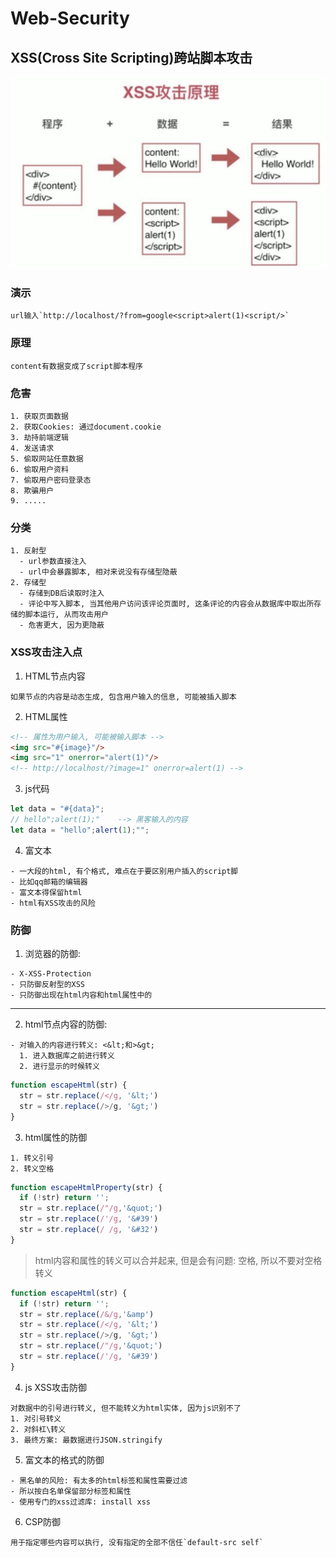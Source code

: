 # Web-Security
## XSS(Cross Site Scripting)跨站脚本攻击
![](./mdImg/XSS原理.jpg)
### 演示

    url输入`http://localhost/?from=google<script>alert(1)<script/>`
### 原理

    content有数据变成了script脚本程序
### 危害

    1. 获取页面数据
    2. 获取Cookies: 通过document.cookie
    3. 劫持前端逻辑
    4. 发送请求
    5. 偷取网站任意数据
    6. 偷取用户资料
    7. 偷取用户密码登录态
    8. 欺骗用户
    9. .....
### 分类

    1. 反射型
      - url参数直接注入
      - url中会暴露脚本, 相对来说没有存储型隐蔽
    2. 存储型
      - 存储到DB后读取时注入
      - 评论中写入脚本, 当其他用户访问该评论页面时, 这条评论的内容会从数据库中取出所存储的脚本运行, 从而攻击用户
      - 危害更大, 因为更隐蔽
### XSS攻击注入点

  1. HTML节点内容

    如果节点的内容是动态生成, 包含用户输入的信息, 可能被插入脚本
  2. HTML属性
    
  ```html
  <!-- 属性为用户输入, 可能被输入脚本 -->
  <img src="#{image}"/>
  <img src="1" onerror="alert(1)"/>
  <!-- http://localhost/?image=1" onerror=alert(1) -->
  ```
  3. js代码
  ```js
  let data = "#{data}";
  // hello";alert(1);"    --> 黑客输入的内容
  let data = "hello";alert(1);"";
  ```
  4. 富文本

    - 一大段的html, 有个格式, 难点在于要区别用户插入的script脚
    - 比如qq邮箱的编辑器
    - 富文本得保留html
    - html有XSS攻击的风险
### 防御
  1. 浏览器的防御: 

    - X-XSS-Protection
    - 只防御反射型的XSS
    - 只防御出现在html内容和html属性中的
  ---
  2. html节点内容的防御: 

    - 对输入的内容进行转义: <&lt;和>&gt;
      1. 进入数据库之前进行转义
      2. 进行显示的时候转义
  ```js
  function escapeHtml(str) {
    str = str.replace(/</g, '&lt;')
    str = str.replace(/>/g, '&gt;')
  }
  ```
  3. html属性的防御

    1. 转义引号
    2. 转义空格
      
  ```js
  function escapeHtmlProperty(str) {
    if (!str) return '';
    str = str.replace(/"/g,'&quot;')
    str = str.replace(/'/g, '&#39')
    str = str.replace(/ /g, '&#32')
  }
  ```
  > html内容和属性的转义可以合并起来, 但是会有问题: 空格, 所以不要对空格转义
  ```js
  function escapeHtml(str) {
    if (!str) return '';
    str = str.replace(/&/g,'&amp')
    str = str.replace(/</g, '&lt;')
    str = str.replace(/>/g, '&gt;')
    str = str.replace(/"/g,'&quot;')
    str = str.replace(/'/g, '&#39')
  }
  ```
  4. js XSS攻击防御

    对数据中的引号进行转义, 但不能转义为html实体, 因为js识别不了
    1. 对引号转义
    2. 对斜杠\转义
    3. 最终方案: 最数据进行JSON.stringify
  5. 富文本的格式的防御

    - 黑名单的风险: 有太多的html标签和属性需要过滤
    - 所以按白名单保留部分标签和属性
    - 使用专门的xss过滤库: install xss
  6. CSP防御

    用于指定哪些内容可以执行, 没有指定的全部不信任`default-src self`

